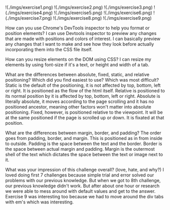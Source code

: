 !<exercise1>(./imgs/exercise1.png)
!<exercise2>(./imgs/exercise2.png)
!<exercise3>(./imgs/exercise3.png)
!<exercise4>(./imgs/exercise4.png)
!<exercise5>(./imgs/exercise5.png)
!<exercise6>(./imgs/exercise6.png)
!<exercise7>(./imgs/exercise7.png)
!<exercise8>(./imgs/exercise8.png)
!<exercise9>(./imgs/exercise9.png)

How can you use Chrome's DevTools inspector to help you format or position elements?
I can use Devtools inspector to preview any changes that are made with positions and colors of interest.  I can basically preview any changes that I want to make and see how they look before actually incorporating them into the CSS file itself.

How can you resize elements on the DOM using CSS?
I can resize my elements by using font-size if it's a text, or height and width of a tab.

What are the differences between absolute, fixed, static, and relative positioning? Which did you find easiest to use? Which was most difficult?
Static is the default of the positioning, it is not affected by top, bottom, left or right.  It is positioned as the flow of the html itself.  Relative is positioned to its normal position by it is affected by top, bottom, left or right.  Absolute is literally absolute, it moves according to the page scrolling and it has no positioned ancestor, meaning other factors won't matter into absolute positioning.  Fixed, however, is positioned relative to the viewpoint. It will be at the same positioned if the page is scrolled up or down.  It is fixated at that position.

What are the differences between margin, border, and padding?
The order goes from padding, border, and margin.  This is positioned as in from inside to outside.  Padding is the space between the text and the border.  Border is the space between actual margin and padding.  Margin is the outermost shell of the text which dictates the space between the text or image next to it.

What was your impression of this challenge overall? (love, hate, and why?)
I loved doing first 7 challenges because simple trial and error solved our problems with our previous knowledge.  But when we got to 8th challenge, our previous knowledge didn't work.  But after about one hour or research we were able to mess around with default values and get to the answer.  Exercise 9 was interesting too because we had to move around the div tabs with em's which was interesting.